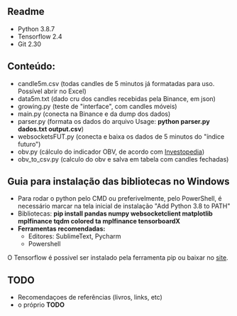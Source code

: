 ## Readme

 - Python 3.8.7
 - Tensorflow 2.4
 - Git 2.30

## Conteúdo:

 - candle5m.csv (todas candles de 5 minutos já formatadas para uso. Possível abrir no Excel)
 - data5m.txt (dado cru dos candles recebidas pela Binance, em json)
 - growing.py (teste de "interface", com candles móveis)
 - main.py (conecta na Binance e da dump dos dados)
 - parser.py (formata os dados do arquivo Usage: **python parser.py dados.txt output.csv**)
 - websocketsFUT.py (conecta e baixa os dados de 5 minutos do "índice futuro")
 - obv.py (cálculo do indicador OBV, de acordo com [Investopedia](https://www.investopedia.com/terms/o/onbalancevolume.asp))
 - obv_to_csv.py (calculo do obv e salva em tabela com candles fechadas)

## Guia para instalação das bibliotecas no Windows

 - Para rodar o python pelo CMD ou preferivelmente, pelo PowerShell, é necessário marcar na tela inicial de instalação "Add Python 3.8 to PATH"
 - Bibliotecas: **pip install pandas numpy websocketclient matplotlib mplfinance tqdm colored ta mplfinance tensorboardX**
 - **Ferramentas recomendadas:**
 	- Editores: SublimeText, Pycharm
	- Powershell

O Tensorflow é possivel ser instalado pela ferramenta pip ou baixar no [site](https://www.tensorflow.org/install).

## TODO

 - Recomendaçoes de referências (livros, links, etc)
 - o próprio **TODO**
 

